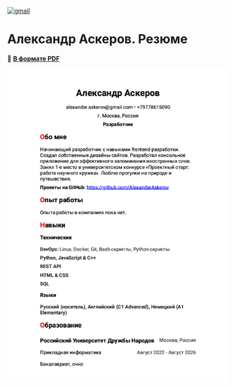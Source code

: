 [![gmail](https://img.shields.io/badge/gmail-%23EA4335?style=for-the-badge&logo=gmail&logoColor=white)](mailto:exmanka@gmail.com)

# Александр Аскеров. Резюме

📄 __[В формате PDF](https://github.com/AlexanderAskerov/cv/blob/main/cv.pdf)__

![](https://raw.githubusercontent.com/AlexanderAskerov/cv/main/cv.png)
